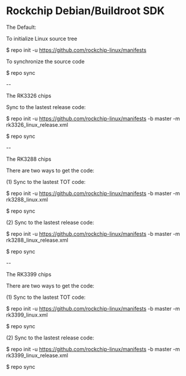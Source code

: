 # Rockchip Debian/Buildroot SDK

The Default:

To initialize Linux source tree

$ repo init -u https://github.com/rockchip-linux/manifests

To synchronize the source code

$ repo sync

--

The RK3326 chips

Sync to the lastest release code:

$ repo init -u https://github.com/rockchip-linux/manifests -b master -m rk3326_linux_release.xml

$ repo sync

--

The RK3288 chips

There are two ways to get the code:

(1) Sync to the lastest TOT code:

$ repo init -u https://github.com/rockchip-linux/manifests -b master -m rk3288_linux.xml

$ repo sync

(2) Sync to the lastest release code:

$ repo init -u https://github.com/rockchip-linux/manifests -b master -m rk3288_linux_release.xml

$ repo sync

--

The RK3399 chips

There are two ways to get the code:

(1) Sync to the lastest TOT code:

$ repo init -u https://github.com/rockchip-linux/manifests -b master -m rk3399_linux.xml

$ repo sync

(2) Sync to the lastest release code:

$ repo init -u https://github.com/rockchip-linux/manifests -b master -m rk3399_linux_release.xml

$ repo sync
